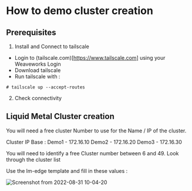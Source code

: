 # How to demo cluster creation

## Prerequisites

1. Install and Connect to tailscale
- Login to (tailscale.com)[https://www.tailscale.com] using your Weaveworks Login
- Download tailscale
- Run tailscale with : 
``` 
# tailscale up --accept-routes
```

2. Check connectivity

## Liquid Metal Cluster creation

You will need a free cluster Number to use for the Name / IP of the cluster. 

Cluster IP Base : 
Demo1 - 172.16.10
Demo2 - 172.16.20
Demo3 - 172.16.30

You will need to identify a free Cluster number between 6 and 49. Look through the cluster list 

Use the lm-edge template and fill in these values :


![Screenshot from 2022-08-31 10-04-20](https://user-images.githubusercontent.com/2788194/187626487-7424f4d5-8f7d-406b-a7de-ca5058901e3f.png)


